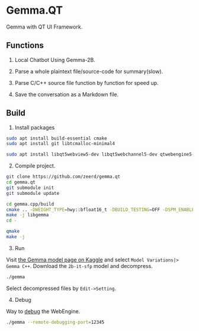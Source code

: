 # Gemma.QT

Gemma with QT UI Framework.

## Functions

1. Local Chatbot Using Gemma-2B.

2. Parse a whole plaintext file/source-code for summary(slow).

3. Parse C/C++ source file function by function for speed up.

4. Save the conversation as a Markdown file.

## Build

1. Install packages

```bash
sudo apt install build-essential cmake
sudo apt install git libtcmalloc-minimal4
```

```bash
sudo apt install libqt5webview5-dev libqt5webchannel5-dev qtwebengine5-dev
```

2. Compile project.

```bash
git clone https://github.com/zeerd/gemma.qt
cd gemma.qt
git submodule init
git submodule update

cd gemma.cpp/build
cmake .. -DWEIGHT_TYPE=hwy::bfloat16_t -DBUILD_TESTING=OFF -DSPM_ENABLE_SHARED=OFF
make -j libgemma
cd -

qmake
make -j
```

3. Run

Visit [the Gemma model page on
Kaggle](https://www.kaggle.com/models/google/gemma) and
select `Model Variations|> Gemma C++`.
Download the `2b-it-sfp` model and decompress.

```bash
./gemma
```

Select decompressed files by `Edit->Setting`.

4. Debug

Way to [debug](https://doc.qt.io/qt-6/qtwebengine-debugging.html) the WebEngine.

```bash
./gemma --remote-debugging-port=12345
```
